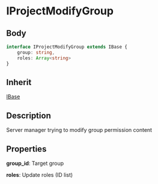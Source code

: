 # IProjectModifyGroup

## Body
```typescript
interface IProjectModifyGroup extends IBase {
    group: string,
    roles: Array<string>
}
```

## Inherit

[IBase](./../../base/IBase.md)

## Description

Server manager trying to modify group permission content

## Properties

**group_id**: Target group

**roles**: Update roles (ID list)